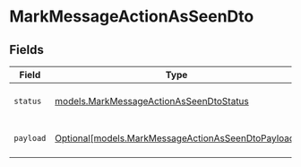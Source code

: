 # MarkMessageActionAsSeenDto


## Fields

| Field                                                                                                | Type                                                                                                 | Required                                                                                             | Description                                                                                          |
| ---------------------------------------------------------------------------------------------------- | ---------------------------------------------------------------------------------------------------- | ---------------------------------------------------------------------------------------------------- | ---------------------------------------------------------------------------------------------------- |
| `status`                                                                                             | [models.MarkMessageActionAsSeenDtoStatus](../models/markmessageactionasseendtostatus.md)             | :heavy_check_mark:                                                                                   | Message action status                                                                                |
| `payload`                                                                                            | [Optional[models.MarkMessageActionAsSeenDtoPayload]](../models/markmessageactionasseendtopayload.md) | :heavy_minus_sign:                                                                                   | Message action payload                                                                               |